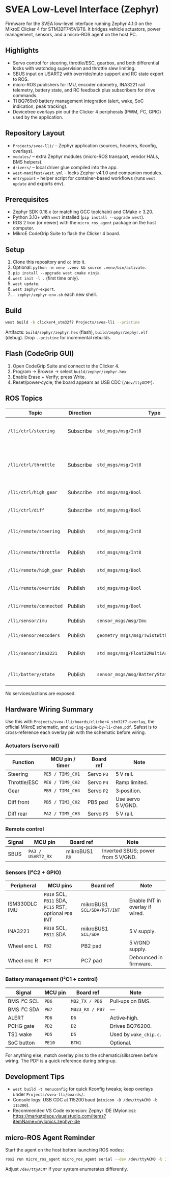 # SVEA Low-Level Interface (Zephyr)

Firmware for the SVEA low-level interface running Zephyr 4.1.0 on the MikroE Clicker 4 for STM32F745VGT6. It bridges vehicle actuators, power management, sensors, and a micro-ROS agent on the host PC.

## Highlights
- Servo control for steering, throttle/ESC, gearbox, and both differential locks with watchdog supervision and throttle slew limiting.
- SBUS input on USART2 with override/mute support and RC state export to ROS.
- micro-ROS publishers for IMU, encoder odometry, INA3221 rail telemetry, battery state, and RC feedback plus subscribers for drive commands.
- TI BQ769x0 battery management integration (alert, wake, SoC indication, peak tracking).
- Devicetree overlays pin out the Clicker 4 peripherals (PWM, I²C, GPIO) used by the application.

## Repository Layout
- `Projects/svea-lli/` – Zephyr application (sources, headers, Kconfig, overlays).
- `modules/` – extra Zephyr modules (micro-ROS transport, vendor HALs, BMS helpers).
- `drivers/` – local driver glue compiled into the app.
- `west-manifest/west.yml` – locks Zephyr v4.1.0 and companion modules.
- `entrypoint` – helper script for container-based workflows (runs `west update` and exports env).

## Prerequisites
- Zephyr SDK 0.16.x (or matching GCC toolchain) and CMake ≥ 3.20.
- Python 3.10+ with `west` installed (`pip install --upgrade west`).
- ROS 2 Iron (or newer) with the `micro_ros_agent` package on the host computer.
- MikroE CodeGrip Suite to flash the Clicker 4 board.

## Setup
1. Clone this repository and `cd` into it.
2. Optional: `python -m venv .venv && source .venv/bin/activate`.
3. `pip install --upgrade west cmake ninja`.
4. `west init -l .` (first time only).
5. `west update`.
6. `west zephyr-export`.
7. `. zephyr/zephyr-env.sh` each new shell.

## Build
```sh
west build -b clicker4_stm32f7 Projects/svea-lli --pristine
```
Artifacts: `build/zephyr/zephyr.hex` (flash), `build/zephyr/zephyr.elf` (debug). Drop `--pristine` for incremental rebuilds.

## Flash (CodeGrip GUI)
1. Open CodeGrip Suite and connect to the Clicker 4.
2. Program → Browse → select `build/zephyr/zephyr.hex`.
3. Enable Erase + Verify; press Write.
4. Reset/power‑cycle; the board appears as USB CDC (`/dev/ttyACM*`).

## ROS Topics
| Topic | Direction | Type | Notes |
| --- | --- | --- | --- |
| `/lli/ctrl/steering` | Subscribe | `std_msgs/msg/Int8` | −127…127 maps to 1000–2000 µs.
| `/lli/ctrl/throttle` | Subscribe | `std_msgs/msg/Int8` | −127…127 maps to 1000–2000 µs (same as steering).
| `/lli/ctrl/high_gear` | Subscribe | `std_msgs/msg/Bool` | High gear request.
| `/lli/ctrl/diff` | Subscribe | `std_msgs/msg/Bool` | Differential lock (front+rear).
| `/lli/remote/steering` | Publish | `std_msgs/msg/Int8` | RC steer mirrored to ROS.
| `/lli/remote/throttle` | Publish | `std_msgs/msg/Int8` | RC throttle mirrored to ROS.
| `/lli/remote/high_gear` | Publish | `std_msgs/msg/Bool` | RC gear switch state.
| `/lli/remote/override` | Publish | `std_msgs/msg/Bool` | `true` when RC override/mute is active.
| `/lli/remote/connected` | Publish | `std_msgs/msg/Bool` | RC link health.
| `/lli/sensor/imu` | Publish | `sensor_msgs/msg/Imu` | ISM330DLC data.
| `/lli/sensor/encoders` | Publish | `geometry_msgs/msg/TwistWithCovarianceStamped` | Wheel odom → twist.
| `/lli/sensor/ina3221` | Publish | `std_msgs/msg/Float32MultiArray` | `[V, I, P]` for ESC, 12 V, 5 V.
| `/lli/battery/state` | Publish | `sensor_msgs/msg/BatteryState` | Pack voltage, current, SOC, flags.

No services/actions are exposed.

## Hardware Wiring Summary
Use this with `Projects/svea-lli/boards/clicker4_stm32f7.overlay`, the official MikroE schematic, and `wiring-guide-by-li-chen.pdf`. Safest is to cross‑reference each overlay pin with the schematic before wiring.

### Actuators (servo rail)
| Function | MCU pin / timer | Board ref | Note |
| --- | --- | --- | --- |
| Steering | `PE5 / TIM9_CH1` | Servo `P3` | 5 V rail.
| Throttle/ESC | `PE6 / TIM9_CH2` | Servo `P4` | Ramp limited.
| Gear | `PB9 / TIM4_CH4` | Servo `P2` | 3‑position.
| Diff front | `PB5 / TIM3_CH2` | PB5 pad | Use servo 5 V/GND.
| Diff rear | `PA2 / TIM5_CH3` | Servo `P5` | 5 V rail.

### Remote control
| Signal | MCU pin | Board ref | Note |
| --- | --- | --- | --- |
| SBUS | `PA3 / USART2_RX` | mikroBUS1 `RX` | Inverted SBUS; power from 5 V/GND.

### Sensors (I²C2 + GPIO)
| Peripheral | MCU pins | Board ref | Note |
| --- | --- | --- | --- |
| ISM330DLC IMU | `PB10` SCL, `PB11` SDA, `PC15` RST, optional `PD0` INT | mikroBUS1 `SCL/SDA/RST/INT` | Enable INT in overlay if wired.
| INA3221 | `PB10` SCL, `PB11` SDA | mikroBUS1 `SCL/SDA` | 5 V supply.
| Wheel enc L | `PB2` | PB2 pad | 5 V/GND supply.
| Wheel enc R | `PC7` | PC7 pad | Debounced in firmware.

### Battery management (I²C1 + control)
| Signal | MCU pin | Board ref | Note |
| --- | --- | --- | --- |
| BMS I²C SCL | `PB6` | `MB2_TX / PB6` | Pull‑ups on BMS.
| BMS I²C SDA | `PB7` | `MB23_RX / PB7` | —
| ALERT | `PD6` | `D6` | Active‑high.
| PCHG gate | `PD2` | `D2` | Drives BQ76200.
| TS1 wake | `PD5` | `D5` | Used by `wake_chip.c`.
| SoC button | `PE10` | `BTN1` | Optional.

For anything else, match overlay pins to the schematic/silkscreen before wiring. The PDF is a quick reference during bring‑up.

## Development Tips
- `west build -t menuconfig` for quick Kconfig tweaks; keep overlays under `Projects/svea-lli/boards/`.
- Console logs: USB CDC at 115200 baud (`minicom -D /dev/ttyACM0 -b 115200`).
- Recommended VS Code extension: Zephyr IDE (Mylonics): https://marketplace.visualstudio.com/items?itemName=mylonics.zephyr-ide

## micro-ROS Agent Reminder
Start the agent on the host before launching ROS nodes:
```sh
ros2 run micro_ros_agent micro_ros_agent serial --dev /dev/ttyACM0 -b 115200
```
Adjust `/dev/ttyACM*` if your system enumerates differently.
